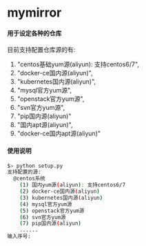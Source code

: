# mymirror
#### 用于设定各种的仓库
目前支持配置仓库源的有:
1. "centos基础yum源(aliyun): 支持centos6/7",
2. "docker-ce国内源(aliyun)",
3. "kubernetes国内源(aliyun)",
4. "mysql官方yum源",
5. "openstack官方yum源",
6. "svn官方yum源",
7. "pip国内源(aliyun)"
8. "国内apt源(aliyun)",
9. "docker-ce国内apt源(aliyun)"

#### 使用说明
```bash
$> python setup.py 
支持配置的源:
  @centos系统
    (1) 国内yum源(aliyun): 支持centos6/7
    (2) docker-ce国内源(aliyun)
    (3) kubernetes国内源(aliyun)
    (4) mysql官方yum源
    (5) openstack官方yum源
    (6) svn官方yum源
    (7) pip国内源(aliyun)
    ......
输入序号: 

```
